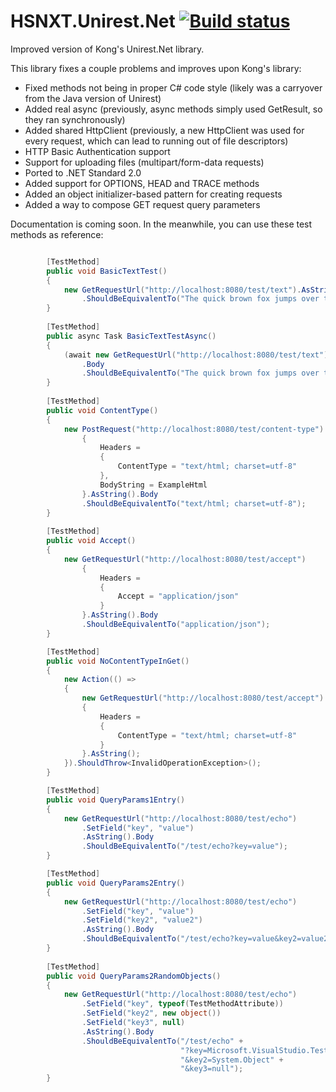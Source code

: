 # HSNXT.Unirest.Net [![Build status](https://ci.appveyor.com/api/projects/status/m3x5npeqilbhr3ru/branch/master?svg=true)](https://ci.appveyor.com/project/uwx/hsnxt-unirest-net/branch/master)

Improved version of Kong's Unirest.Net library.

This library fixes a couple problems and improves upon Kong's library:
* Fixed methods not being in proper C# code style (likely was a carryover from the Java version of Unirest)
* Added real async (previously, async methods simply used GetResult, so they ran synchronously)
* Added shared HttpClient (previously, a new HttpClient was used for every request, which can lead to running out of file descriptors)
* HTTP Basic Authentication support
* Support for uploading files (multipart/form-data requests)
* Ported to .NET Standard 2.0
* Added support for OPTIONS, HEAD and TRACE methods
* Added an object initializer-based pattern for creating requests
* Added a way to compose GET request query parameters

Documentation is coming soon. In the meanwhile, you can use these test methods as reference:
```cs

        [TestMethod]
        public void BasicTextTest()
        {
            new GetRequestUrl("http://localhost:8080/test/text").AsString().Body
                .ShouldBeEquivalentTo("The quick brown fox jumps over the lazy dog");
        }
        
        [TestMethod]
        public async Task BasicTextTestAsync()
        {
            (await new GetRequestUrl("http://localhost:8080/test/text").AsStringAsync())
                .Body
                .ShouldBeEquivalentTo("The quick brown fox jumps over the lazy dog");
        }
        
        [TestMethod]
        public void ContentType()
        {
            new PostRequest("http://localhost:8080/test/content-type")
                {
                    Headers =
                    {
                        ContentType = "text/html; charset=utf-8"
                    },
                    BodyString = ExampleHtml
                }.AsString().Body
                .ShouldBeEquivalentTo("text/html; charset=utf-8");
        }
        
        [TestMethod]
        public void Accept()
        {
            new GetRequestUrl("http://localhost:8080/test/accept")
                {
                    Headers =
                    {
                        Accept = "application/json"
                    }
                }.AsString().Body
                .ShouldBeEquivalentTo("application/json");
        }

        [TestMethod]
        public void NoContentTypeInGet()
        {
            new Action(() =>
            {
                new GetRequestUrl("http://localhost:8080/test/accept")
                {
                    Headers =
                    {
                        ContentType = "text/html; charset=utf-8"
                    }
                }.AsString();
            }).ShouldThrow<InvalidOperationException>();
        }

        [TestMethod]
        public void QueryParams1Entry()
        {
            new GetRequestUrl("http://localhost:8080/test/echo")
                .SetField("key", "value")
                .AsString().Body
                .ShouldBeEquivalentTo("/test/echo?key=value");
        }

        [TestMethod]
        public void QueryParams2Entry()
        {
            new GetRequestUrl("http://localhost:8080/test/echo")
                .SetField("key", "value")
                .SetField("key2", "value2")
                .AsString().Body
                .ShouldBeEquivalentTo("/test/echo?key=value&key2=value2");
        }
        
        [TestMethod]
        public void QueryParams2RandomObjects()
        {
            new GetRequestUrl("http://localhost:8080/test/echo")
                .SetField("key", typeof(TestMethodAttribute))
                .SetField("key2", new object())
                .SetField("key3", null)
                .AsString().Body
                .ShouldBeEquivalentTo("/test/echo" +
                                      "?key=Microsoft.VisualStudio.TestTools.UnitTesting.TestMethodAttribute" +
                                      "&key2=System.Object" +
                                      "&key3=null");
        }
```
